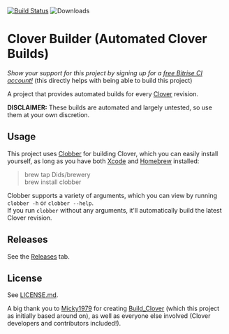 [![Build Status](https://www.bitrise.io/app/d99a8cc679de9944/status.svg?token=4iYU6RsLSXBRMno3j3GnJg&branch=master)](https://www.bitrise.io/app/d99a8cc679de9944)
![Downloads](https://img.shields.io/github/downloads/Dids/clover-builder/total.svg)

# Clover Builder (Automated Clover Builds)

*Show your support for this project by signing up for a [free Bitrise CI account!](https://app.bitrise.io?referrer=02c20c56fa07adcb)* (this directly helps with being able to build this project)

A project that provides automated builds for every [Clover](https://clover-wiki.zetam.org) revision.

**DISCLAIMER:** These builds are automated and largely untested, so use them at your own discretion.

## Usage

This project uses [Clobber](https://github.com/Dids/clobber) for building Clover, which you can easily install yourself, as long as you have both [Xcode](https://developer.apple.com/xcode/) and [Homebrew](https://brew.sh/) installed:

> brew tap Dids/brewery  
> brew install clobber  

Clobber supports a variety of arguments, which you can view by running `clobber -h` or `clobber --help`.  
If you run `clobber` without any arguments, it'll automatically build the latest Clover revision.

## Releases

See the [Releases](https://github.com/Dids/clover-builder/releases) tab.

## License

See [LICENSE.md](LICENSE.md).

A big thank you to [Micky1979](https://github.com/Micky1979) for creating [Build_Clover](https://github.com/Micky1979/Build_Clover) (which this project as initially based around on), as well as everyone else involved (Clover developers and contributors included!).
